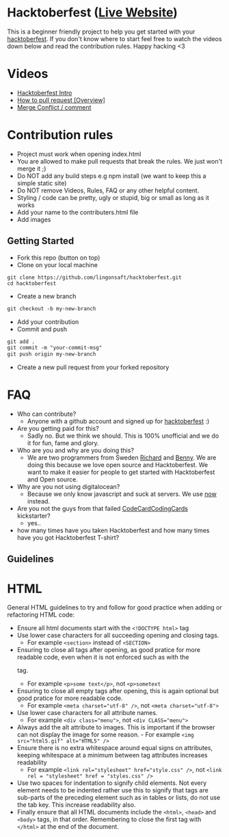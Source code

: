 # Hacktoberfest ([Live Website](https://hacktoberfest.lingonsaft.com/))

This is a beginner friendly project to help you get started with your [hacktoberfest](https://hacktoberfest.digitalocean.com/). If you don't know where to start feel free to watch the videos down below and read the contribution rules. Happy hacking <3

# Videos

- [Hacktoberfest Intro](https://youtu.be/OsAFX_ZbgaE)
- [How to pull request [Overview]](https://youtu.be/DIj2q02gvKs)
- [Merge Conflict / comment](https://youtu.be/zOx5PJTY8CI)

# Contribution rules

- Project must work when opening index.html
- You are allowed to make pull requests that break the rules. We just won't merge it ;)
- Do NOT add any build steps e.g npm install (we want to keep this a simple static site)
- Do NOT remove Videos, Rules, FAQ or any other helpful content.
- Styling / code can be pretty, ugly or stupid, big or small as long as it works
- Add your name to the contributers.html file
- Add images

## Getting Started

- Fork this repo (button on top)
- Clone on your local machine

```terminal
git clone https://github.com/lingonsaft/hacktoberfest.git
cd hacktoberfest
```

- Create a new branch

```markdown
git checkout -b my-new-branch
```
- Add your contribution
- Commit and push

```markdown
git add .
git commit -m "your-commit-msg"
git push origin my-new-branch
```

- Create a new pull request from your forked repository

# FAQ

- Who can contribute?
  - Anyone with a github account and signed up for [hacktoberfest](https://hacktoberfest.digitalocean.com/) :)
- Are you getting paid for this?
  - Sadly no. But we think we should. This is 100% unofficial and we do it for fun, fame and glory.
- Who are you and why are you doing this?
  - We are two programmers from Sweden [Richard](https://github.com/richie-south)
  and [Benny](https://github.com/BennyCarlsson). We are doing this because we love open
  source and Hacktoberfest. We want to make it easier for people to get started with Hacktoberfest and Open source.
- Why are you not using digitalocean?
  - Because we only know javascript and suck at servers. We use [now](https://zeit.co/now) instead.
- Are you not the guys from that failed [CodeCardCodingCards](https://www.kickstarter.com/projects/lingonsaft/codecardcodingcards) kickstarter?
  - yes..
- how many times have you taken Hacktoberfest and how many times have you got Hacktoberfest T-shirt?

## Guidelines

  # HTML

  General HTML guidelines to try and follow for good practice when adding or refactoring HTML code:

  - Ensure all html documents start with the `<!DOCTYPE html>` tag
  - Use lower case characters for all succeeding opening and closing tags. 
    - For example `<section>` instead of `<SECTION>`
  - Ensuring to close all tags after opening, as good pratice for more readable code, even when it is not enforced such as with the <p> tag.
    - For example `<p>some text</p>`, not `<p>sometext`
  - Ensuring to close all empty tags after opening, this is again optional but good pratice for more readable code.
    - For example `<meta charset="utf-8" />`, not `<meta charset="utf-8">`
  - Use lower case characters for all attribute names.
    - For example `<div class="menu">`, not `<div CLASS="menu">`
  -  Always add the alt attribute to images. This is important if the browser can not display the image for some reason.
    - For example `<img src="html5.gif" alt="HTML5" />`
  - Ensure there is no extra whitespace around equal signs on attributes, keeping whitespace at a minimum between tag attributes increases readability
    - For example `<link rel="stylesheet" href="style.css" />`, not `<link rel = "stylesheet" href = "styles.css" />`
  - Use two spaces for indentation to signify child elements. Not every element needs to be indented rather use this to signify that tags are sub-parts of the preceding element such as in tables or lists, do not use the tab key. This increase readability also.
  - Finally ensure that all HTML documents include the `<html>`, `<head>` and `<body>` tags, in that order. Remembering to close the first tag with `</html>` at the end of the document.


